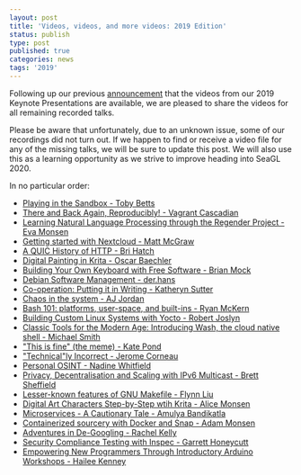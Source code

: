 ```yaml
---
layout: post
title: 'Videos, videos, and more videos: 2019 Edition'
status: publish
type: post
published: true
categories: news
tags: '2019'
---
```


Following up our previous [announcement](/news/2020/03/06/Last-Yrs-Keynotes-And-Dates) that the videos from our 2019 Keynote Presentations are available, we are pleased to share the videos for all remaining recorded talks.

Please be aware that unfortunately, due to an unknown issue, some of our recordings did not turn out. If we happen to find or receive a video file for any of the missing talks, we will be sure to update this post. We will also use this as a learning opportunity as we strive to improve heading into SeaGL 2020.

In no particular order:

* [Playing in the Sandbox - Toby Betts](https://archive.org/details/sandbox_202001)
* [There and Back Again, Reproducibly! - Vagrant Cascadian](https://archive.org/details/reproducible_builds)
* [Learning Natural Language Processing through the Regender Project - Eva Monsen](https://archive.org/details/regender)
* [Getting started with Nextcloud - Matt McGraw](https://archive.org/details/nextcloud)
* [A QUIC History of HTTP - Bri Hatch](https://archive.org/details/quic_20200110)
* [Digital Painting in Krita - Oscar Baechler](https://archive.org/details/krita)
* [Building Your Own Keyboard with Free Software - Brian Mock](https://archive.org/details/keeb_20200110)
* [Debian Software Management - der.hans](https://archive.org/details/debian_202001)
* [Co-operation: Putting it in Writing - Katheryn Sutter](https://archive.org/details/cooperation_202001)
* [Chaos in the system - AJ Jordan](https://archive.org/details/chaos_202001)
* [Bash 101: platforms, user-space, and built-ins - Ryan McKern](https://archive.org/details/bash_20200110)
* [Building Custom Linux Systems with Yocto - Robert Joslyn](https://archive.org/details/yocto)
* [Classic Tools for the Modern Age: Introducing Wash, the cloud native shell - Michael Smith](https://archive.org/details/wash_20200110)
* ["This is fine" (the meme) - Kate Pond](https://archive.org/details/thisisfine)
* ["Technical"ly Incorrect - Jerome Corneau](https://archive.org/details/technical_202001)
* [Personal OSINT - Nadine Whitfield](https://archive.org/details/personalosint)
* [Privacy, Decentralisation and Scaling with IPv6 Multicast - Brett Sheffield](https://archive.org/details/multicast)
* [Lesser-known features of GNU Makefile - Flynn Liu](https://archive.org/details/makefile)
* [Digital Art Characters Step-by-Step wtih Krita - Alice Monsen](https://archive.org/details/kritacharacters)
* [Microservices - A Cautionary Tale - Amulya Bandikatla](https://archive.org/details/microservices_202001)
* [Containerized sourcery with Docker and Snap - Adam Monsen](https://archive.org/details/dockerizedsorcery)
* [Adventures in De-Googling - Rachel Kelly](https://archive.org/details/degoogling)
* [Security Compliance Testing with Inspec - Garrett Honeycutt](https://archive.org/details/complianceinspec)
* [Empowering New Programmers Through Introductory Arduino Workshops - Hailee Kenney](https://archive.org/details/seagl_arduino)
